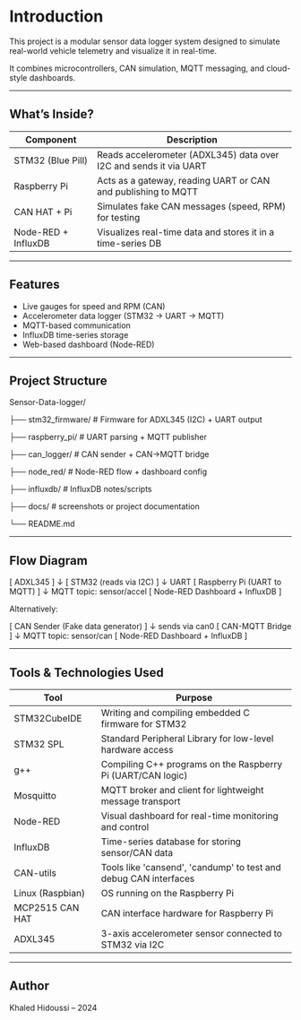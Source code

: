 # Introduction

This project is a modular sensor data logger system designed to simulate real-world vehicle telemetry and visualize it in real-time.

It combines microcontrollers, CAN simulation, MQTT messaging, and cloud-style dashboards.

---

## What’s Inside?

| Component                  | Description                                                       |
|----------------------------|-------------------------------------------------------------------|
| STM32 (Blue Pill)          | Reads accelerometer (ADXL345) data over I2C and sends it via UART |
| Raspberry Pi               | Acts as a gateway, reading UART or CAN and publishing to MQTT     |
| CAN HAT + Pi               | Simulates fake CAN messages (speed, RPM) for testing              |
| Node-RED + InfluxDB        | Visualizes real-time data and stores it in a time-series DB       |

---

## Features

- Live gauges for speed and RPM (CAN)
- Accelerometer data logger (STM32 → UART → MQTT)
- MQTT-based communication
- InfluxDB time-series storage
- Web-based dashboard (Node-RED)

---

## Project Structure

Sensor-Data-logger/

├── stm32_firmware/       # Firmware for ADXL345 (I2C) + UART output

├── raspberry_pi/         # UART parsing + MQTT publisher

├── can_logger/           # CAN sender + CAN→MQTT bridge

├── node_red/             # Node-RED flow + dashboard config

├── influxdb/             # InfluxDB notes/scripts

├── docs/                 # screenshots or project documentation

└── README.md             

---

## Flow Diagram

[ ADXL345 ]
     ↓
[ STM32 (reads via I2C) ]
     ↓ UART
[ Raspberry Pi (UART to MQTT) ]
     ↓ MQTT topic: sensor/accel
[ Node-RED Dashboard + InfluxDB ]


Alternatively:

[ CAN Sender (Fake data generator) ]
     ↓ sends via can0
[ CAN-MQTT Bridge ]
     ↓ MQTT topic: sensor/can
[ Node-RED Dashboard + InfluxDB ]


---

## Tools & Technologies Used

| Tool             | Purpose                                                             |
|------------------|---------------------------------------------------------------------|
| STM32CubeIDE     | Writing and compiling embedded C firmware for STM32                 |
| STM32 SPL        | Standard Peripheral Library for low-level hardware access           |
| g++              | Compiling C++ programs on the Raspberry Pi (UART/CAN logic)         |
| Mosquitto        | MQTT broker and client for lightweight message transport            |
| Node-RED         | Visual dashboard for real-time monitoring and control               |
| InfluxDB         | Time-series database for storing sensor/CAN data                    |
| CAN-utils        | Tools like 'cansend', 'candump' to test and debug CAN interfaces    |
| Linux (Raspbian) | OS running on the Raspberry Pi                                      |
| MCP2515 CAN HAT  | CAN interface hardware for Raspberry Pi                             |
| ADXL345          | 3-axis accelerometer sensor connected to STM32 via I2C              |

---

## Author

Khaled Hidoussi – 2024
